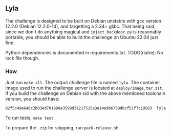 ## Lyla

The challenge is designed to be built on Debian unstable with gcc version 12.2.0 (Debian 12.2.0-14), and targetting a 2.34+ glibc. That being said, since we don't do anything magical and `inject_backdoor.py` is reasonably portable, you should be able to build the challenge on Ubuntu 22.04 just fine.

Python dependencies is documented in requirements.txt. TODO(riatre): No lock file though.

### How

Just run `make all`. The output challenge file is named `lyla`. The container image used to run the challenge server is located at `deploy/image.tar.zst`. If you build the challenge on Debian sid with the above mentioned toolchain version, you should have:

```
02f5c49e646c2b03ed701998e3598d31217515a3e14e9b6739d8cf51f7c19583  lyla
```

To run tests, `make test`.

To prepare the `.zip` for shipping, run `pack-release.sh`.
